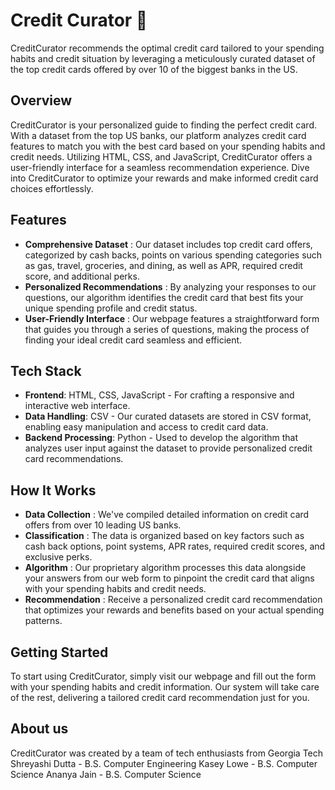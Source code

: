 # Credit Curator 💸
CreditCurator recommends the optimal credit card tailored to your spending habits and credit situation by leveraging a meticulously curated dataset of the top credit cards offered by over 10 of the biggest banks in the US.

## Overview
CreditCurator is your personalized guide to finding the perfect credit card. With a dataset from the top US banks, our platform analyzes credit card features to match you with the best card based on your spending habits and credit needs. Utilizing HTML, CSS, and JavaScript, CreditCurator offers a user-friendly interface for a seamless recommendation experience. Dive into CreditCurator to optimize your rewards and make informed credit card choices effortlessly.

## Features
- **Comprehensive Dataset** : Our dataset includes top credit card offers, categorized by cash backs, points on various spending categories such as gas, travel, groceries, and dining, as well as APR, required credit score, and additional perks.
- **Personalized Recommendations** : By analyzing your responses to our questions, our algorithm identifies the credit card that best fits your unique spending profile and credit status.
- **User-Friendly Interface** : Our webpage features a straightforward form that guides you through a series of questions, making the process of finding your ideal credit card seamless and efficient.

## Tech Stack
- **Frontend**: HTML, CSS, JavaScript - For crafting a responsive and interactive web interface.
- **Data Handling**: CSV - Our curated datasets are stored in CSV format, enabling easy manipulation and access to credit card data.
- **Backend Processing**: Python - Used to develop the algorithm that analyzes user input against the dataset to provide personalized credit card recommendations.

## How It Works
- **Data Collection** : We've compiled detailed information on credit card offers from over 10 leading US banks.
- **Classification** : The data is organized based on key factors such as cash back options, point systems, APR rates, required credit scores, and exclusive perks.
- **Algorithm** : Our proprietary algorithm processes this data alongside your answers from our web form to pinpoint the credit card that aligns with your spending habits and credit needs.
- **Recommendation** : Receive a personalized credit card recommendation that optimizes your rewards and benefits based on your actual spending patterns.

## Getting Started 
To start using CreditCurator, simply visit our webpage and fill out the form with your spending habits and credit information. Our system will take care of the rest, delivering a tailored credit card recommendation just for you.

## About us 
CreditCurator was created by a team of tech enthusiasts from Georgia Tech
Shreyashi Dutta - B.S. Computer Engineering
Kasey Lowe - B.S. Computer Science
Ananya Jain - B.S. Computer Science

